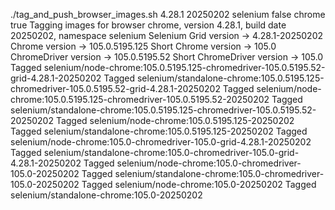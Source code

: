 ./tag_and_push_browser_images.sh 4.28.1 20250202 selenium false chrome true
Tagging images for browser chrome, version 4.28.1, build date 20250202, namespace selenium
Selenium Grid version -> 4.28.1-20250202
Chrome version -> 105.0.5195.125
Short Chrome version -> 105.0
ChromeDriver version -> 105.0.5195.52
Short ChromeDriver version -> 105.0
Tagged selenium/node-chrome:105.0.5195.125-chromedriver-105.0.5195.52-grid-4.28.1-20250202
Tagged selenium/standalone-chrome:105.0.5195.125-chromedriver-105.0.5195.52-grid-4.28.1-20250202
Tagged selenium/node-chrome:105.0.5195.125-chromedriver-105.0.5195.52-20250202
Tagged selenium/standalone-chrome:105.0.5195.125-chromedriver-105.0.5195.52-20250202
Tagged selenium/node-chrome:105.0.5195.125-20250202
Tagged selenium/standalone-chrome:105.0.5195.125-20250202
Tagged selenium/node-chrome:105.0-chromedriver-105.0-grid-4.28.1-20250202
Tagged selenium/standalone-chrome:105.0-chromedriver-105.0-grid-4.28.1-20250202
Tagged selenium/node-chrome:105.0-chromedriver-105.0-20250202
Tagged selenium/standalone-chrome:105.0-chromedriver-105.0-20250202
Tagged selenium/node-chrome:105.0-20250202
Tagged selenium/standalone-chrome:105.0-20250202
